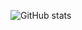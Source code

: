 
![GitHub stats](https://github-readme-stats.vercel.app/api?username=Vergervan&show_icons=true&theme=transparent)
